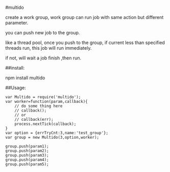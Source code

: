 #multido

create a work group, work group can run job with same action but different parameter.

you can push new job to the group.

like a thread pool, once you push to the group, if current less than specified threads run, this job will run immediately.

if not, will wait a job finish ,then run.

##install:

npm install multido

##Usage:

```
var Multido = require('multido');
var worker=function(param,callback){
    // do some thing here
    // callback(); 
    // or
    // callback(err);
	process.nextTick(callback);
}
var option = {errTryCnt:3,name:'test_group'};
var group = new Multido(3,option,worker);

group.push(param1);
group.push(param2);
group.push(param3);
group.push(param4);
group.push(param5);

```

